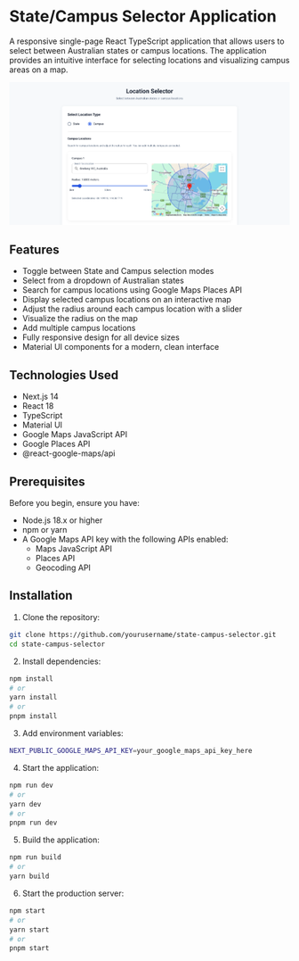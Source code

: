 # State/Campus Selector Application

A responsive single-page React TypeScript application that allows users to select between Australian states or campus locations. The application provides an intuitive interface for selecting locations and visualizing campus areas on a map.

![State/Campus Selector](/screenshot.png)

## Features

- Toggle between State and Campus selection modes
- Select from a dropdown of Australian states
- Search for campus locations using Google Maps Places API
- Display selected campus locations on an interactive map
- Adjust the radius around each campus location with a slider
- Visualize the radius on the map
- Add multiple campus locations
- Fully responsive design for all device sizes
- Material UI components for a modern, clean interface

## Technologies Used

- Next.js 14
- React 18
- TypeScript
- Material UI
- Google Maps JavaScript API
- Google Places API
- @react-google-maps/api

## Prerequisites

Before you begin, ensure you have:

- Node.js 18.x or higher
- npm or yarn
- A Google Maps API key with the following APIs enabled:
  - Maps JavaScript API
  - Places API
  - Geocoding API

## Installation

1. Clone the repository:

```bash
git clone https://github.com/yourusername/state-campus-selector.git
cd state-campus-selector
```

2. Install dependencies:

```bash
npm install
# or
yarn install
# or
pnpm install
```

3. Add environment variables:

```bash
NEXT_PUBLIC_GOOGLE_MAPS_API_KEY=your_google_maps_api_key_here
```

4. Start the application:

```bash
npm run dev
# or
yarn dev
# or
pnpm run dev
```

5. Build the application:

```bash
npm run build
# or
yarn build
```

6. Start the production server:

```bash
npm start
# or
yarn start
# or
pnpm start
```
